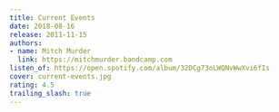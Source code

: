 ```yaml
---
title: Current Events
date: 2018-08-16
release: 2011-11-15
authors:
- name: Mitch Murder
  link: https://mitchmurder.bandcamp.com
listen_of: https://open.spotify.com/album/32DCg73oLWQNvWwXvi6fIs
cover: current-events.jpg
rating: 4.5
trailing_slash: true
---
```


